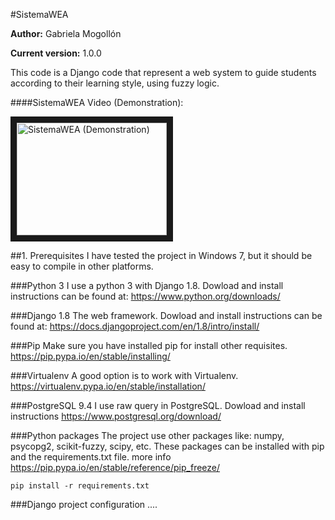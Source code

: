 #SistemaWEA

**Author:** Gabriela Mogollón

**Current version:** 1.0.0 

This code is a Django code that represent a web system to guide students according to their learning style, using fuzzy logic. 

####SistemaWEA Video (Demonstration):

<a href="https://www.youtube.com/watch?v=DeSN4zSbfF4" target="_blank"><img src="http://img.youtube.com/vi/DeSN4zSbfF4/0.jpg" alt="SistemaWEA (Demonstration)" width="240" height="180" border="10" /></a>

##1. Prerequisites
I have tested the project in Windows 7, but it should be easy to compile in other platforms.

###Python 3
I use a python 3 with Django 1.8. Dowload and install instructions can be found at: <https://www.python.org/downloads/>

###Django 1.8
The web framework. Dowload and install instructions can be found at: <https://docs.djangoproject.com/en/1.8/intro/install/>

###Pip
Make sure you have installed pip for install other requisites. <https://pip.pypa.io/en/stable/installing/>

###Virtualenv
A good option is to work with Virtualenv. <https://virtualenv.pypa.io/en/stable/installation/>

###PostgreSQL 9.4
I use raw query in PostgreSQL. Dowload and install instructions <https://www.postgresql.org/download/>

###Python packages
The project use other packages like: numpy, psycopg2, scikit-fuzzy, scipy, etc. These packages can be installed with pip and the requirements.txt file. more info <https://pip.pypa.io/en/stable/reference/pip_freeze/>
```
pip install -r requirements.txt
```

###Django project configuration
....



